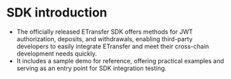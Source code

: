 # SDK introduction

* The officially released ETransfer SDK offers methods for JWT authorization, deposits, and withdrawals, enabling third-party developers to easily integrate ETransfer and meet their cross-chain development needs quickly.
* It includes a sample demo for reference, offering practical examples and serving as an entry point for SDK integration testing.
